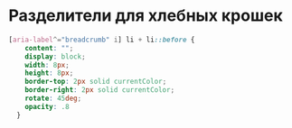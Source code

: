 # Разделители для хлебных крошек

```css
[aria-label^="breadcrumb" i] li + li::before {
    content: "";
    display: block;
    width: 8px;
    height: 8px;
    border-top: 2px solid currentColor;
    border-right: 2px solid currentColor;
    rotate: 45deg;
    opacity: .8
  }
```
